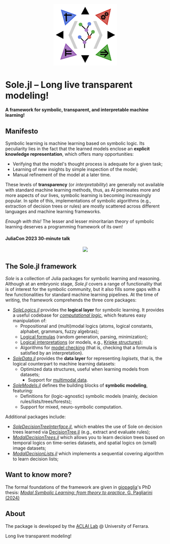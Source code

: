 <div align="center"><a href="https://github.com/aclai-lab/Sole.jl"><img src="logo.png" alt="" title="This package is part of Sole.jl" width="200"></a></div>

# Sole.jl – Long live transparent modeling!
#### A framework for symbolic, transparent, and interpretable machine learning!

<!-- 
TODO:
[![Stable](https://img.shields.io/badge/docs-stable-blue.svg)](https://aclai-lab.github.io/Sole.jl/stable)
[![Dev](https://img.shields.io/badge/docs-dev-blue.svg)](https://aclai-lab.github.io/Sole.jl/dev)
 -->
<!-- [![Build Status](https://api.cirrus-ci.com/github/aclai-lab/Sole.jl.svg?branch=master)](https://cirrus-ci.com/github/aclai-lab/Sole.jl)
[![Coverage](https://codecov.io/gh/aclai-lab/Sole.jl/branch/master/graph/badge.svg)](https://codecov.io/gh/aclai-lab/Sole.jl)
[![Coverage](https://coveralls.io/repos/github/aclai-lab/Sole.jl/badge.svg?branch=master)](https://coveralls.io/github/aclai-lab/Sole.jl?branch=master)
[![Code Style: Blue](https://img.shields.io/badge/code%20style-blue-4495d1.svg)](https://github.com/invenia/BlueStyle) -->
<!-- [![ColPrac: Contributor's Guide on Collaborative Practices for Community Packages](https://img.shields.io/badge/ColPrac-Contributor's%20Guide-blueviolet)](https://github.com/SciML/ColPrac) -->


## Manifesto

Symbolic learning is machine learning based on symbolic logic. Its peculiarity lies in the fact that the learned models enclose an **explicit knowledge representation**, which offers many opportunities:
- Verifying that the model's thought process is adequate for a given task;
- Learning of new insights by simple inspection of the model;
- Manual refinement of the model at a later time.

These levels of **transparency** (or *interpretability*) are generally not available with standard machine learning methods, thus, as AI permeates more and more aspects of our lives, symbolic learning is becoming increasingly popular. In spite of this, implementations of symbolic algorithms (e.g., extraction of decision trees or rules) are mostly scattered across different languages and machine learning frameworks.

*Enough with this!* The lesser and lesser minoritarian theory of symbolic learning deserves a programming framework of its own!

#### JuliaCon 2023 30-minute talk

<!-- [![](https://img.youtube.com/vi/HTRhOmQIObg/0.jpg)](https://youtu.be/HTRhOmQIObg) -->
<div align="center">
<a target="_blank" href="https://youtu.be/HTRhOmQIObg">
  <img src="https://img.youtube.com/vi/HTRhOmQIObg/0.jpg">
</a>
</div>

## The Sole.jl framework

*Sole* is a collection of Julia packages for symbolic learning and reasoning.
Although at an embryonic stage, *Sole.jl* covers a range of functionality that is of interest for the symbolic community, but it also fills some gaps with a few functionalities for standard machine learning pipelines. At the time of writing, the framework comprehends the three core packages:
+ [*SoleLogics.jl*](https://github.com/aclai-lab/SoleLogics.jl) provides the **logical layer** for symbolic learning. It provides a useful codebase for [*computational logic*](https://en.wikipedia.org/wiki/Computational_logic), which features easy manipulation of:
	+ Propositional and (multi)modal logics (atoms, logical constants, alphabet, grammars, fuzzy algebras);
	+ [Logical formulas](https://en.wikipedia.org/wiki/Well-formed_formula) (random generation, parsing, minimization);
	+ [Logical interpretations](https://en.wikipedia.org/wiki/Interpretation_(logic)) (or models, e.g., [Kripke structures](https://en.wikipedia.org/wiki/Kripke_structure_(model_checking)));
	+ Algorithms for [model checking](https://en.wikipedia.org/wiki/Model_checking) (that is, checking that a formula is satisfied by an interpretation).
+ [*SoleData.jl*](https://github.com/aclai-lab/SoleData.jl) provides the **data layer** for representing *logisets*, that is, the logical counterpart to machine learning datasets:
 	+ Optimized data structures, useful when learning models from datasets;
        + Support for [multimodal data](https://en.wikipedia.org/wiki/Multimodal_learning).
+ [*SoleModels.jl*](https://github.com/aclai-lab/SoleModels.jl) defines the building blocks of **symbolic modeling**, featuring:
	+ Definitions for (logic-agnostic) symbolic models (mainly, decision rules/lists/trees/forests);
	+ Support for mixed, neuro-symbolic computation.

Additional packages include:
+ [*SoleDecisionTreeInterface.jl*](https://github.com/aclai-lab/SoleDecisionTreeInterface.jl), which enables the use of Sole on decision trees learned via [DecisionTree.jl](https://github.com/JuliaAI/DecisionTree.jl) (e.g., extract and evaluate rules);
+ [*ModalDecisionTrees.jl*](https://github.com/aclai-lab/ModalDecisionTrees.jl) which allows you to learn decision trees based on temporal logics on time-series datasets, and spatial logics on (small) image datasets;
+ [*ModalDecisionLists.jl*](https://github.com/aclai-lab/ModalDecisionLists.jl) which implements a sequential covering algorithm to learn decision lists;

## Want to know more?
The formal foundations of the framework are given in [giopaglia](https://github.com/giopaglia/)'s PhD thesis:
[*Modal Symbolic Learning: from theory to practice*, G. Pagliarini (2024)](https://scholar.google.com/citations?view_op=view_citation&hl=en&user=FRo4yrcAAAAJ&citation_for_view=FRo4yrcAAAAJ:LkGwnXOMwfcC)

<!--
+ [*SoleFeatures.jl*](https://github.com/aclai-lab/SoleFeatures.jl) provides tools for filter-based **feature selection** on [*(un)structured* data](https://en.wikipedia.org/wiki/Unstructured_data). At this time, the package provides:
	+ 3 native feature selection methods, plus a wrapper around python implementations from *scikit-learn* and *scikit-feature*;
	+ Generalized feature selection methods that also apply to dimensional data (e.g., images or time-series), via a step of window-based flattening;
	+ Specific methods for time-series feature selection, based on [Catch22.jl](https://github.com/brendanjohnharris/Catch22.jl/);
	+ An easily extendible codebase, with abstraction layers similar to those of *scikit-learn*.
+ [*SolePostHoc.jl*](https://github.com/aclai-lab/SolePostHoc.jl) provides some tools for **analyzing and post-processing the learned symbolic models**. It features:
	+ Tools for inspecting and simplifying the models;
	+ Rule extraction from decision forests;
	+ Feature importance estimation.
  (e.g., feature selection on multimodal (un)structured data)
-->

<!-- Altogether, *Sole.jl* makes for a novel tool built with an eye to **formal correctness**, and is of use for both machine learning practitioners and computational logicians. -->

<!-- Link to https://github.com/Julia-XAI/ExplainableAI.jl -->

<!--
**Q:** Ok, so what symbolic learning methods do you people provide?
**A:** At the moment, [*ModalDecisionTrees.jl*](https://github.com/aclai-lab/ModalDecisionTrees.jl) is the only package compatible with Sole.jl, and it provides novel decision tree algorithms based on modal temporal and spatial logics for time-series and image classification. Checkout the related [talk at JuliaCon22](https://live.juliacon.org/talk/RQP9TG).

**Q:** Why the name?
**A:** *Sole* stands for SymbOlic LEarning; it also means "sun" in Italian, a hint to the enlightening power of transparent modeling.
-->

<!-- ![](Sole%20code%20organization.png "Code organization")
<p align="center">
  <img src="Sole%20code%20organization.png" alt="Code organization">
</p>
 -->

<!--
## Want to contribute?

Read these first:
* [Blue Code Style](https://github.com/invenia/BlueStyle);
* [ColPrac: Contributor's Guide on Collaborative Practices for Community Packages](https://github.com/SciML/ColPrac).
 -->

## About

The package is developed by the [ACLAI Lab](https://aclai.unife.it/en/) @ University of Ferrara.

Long live transparent modeling!
